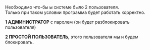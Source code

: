 Необходимо что-бы ы системе было 2 пользователя.  
Только при таком условии программа будет работать корректно.

**1 АДМИНИСТРАТОР** с паролем (он будет разблокировать пользователя)  

**2 ПРОСТОЙ ПОЛЬЗОВАТЕЛЬ**, этого пользователя мы и будем блокировать.  



